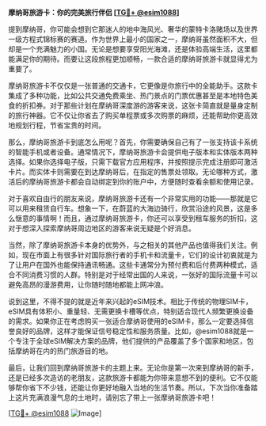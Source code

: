 **摩纳哥旅游卡：你的完美旅行伴侣 [[TG💪+ @esim1088](https://t.me/s/esim1088)]**

提到摩纳哥，你可能会想到它那迷人的地中海风光、奢华的蒙特卡洛赌场以及世界一级方程式锦标赛的赛道。作为世界上最小的国家之一，摩纳哥虽然面积不大，但却是一个充满魅力的小国。无论是想要享受阳光海滩，还是体验高端生活，这里都能满足你的期待。而要让这段旅程更加顺畅，一款合适的摩纳哥旅游卡就显得尤为重要了。

摩纳哥旅游卡不仅仅是一张普通的交通卡，它更像是你旅行中的全能助手。这款卡集成了多种功能，比如公共交通免费乘坐、热门景点的门票优惠甚至是本地特色美食的折扣券。对于那些计划在摩纳哥深度游的游客来说，这张卡简直就是量身定制的旅行神器。它不仅让你省去了购买单程票或多次购票的麻烦，还能帮助你更高效地规划行程，节省宝贵的时间。

那么，摩纳哥旅游卡到底怎么用呢？首先，你需要确保自己有了一张支持该卡系统的智能手机或者设备。通常情况下，摩纳哥旅游卡会提供电子版本和实体版本两种选择。如果你选择电子版，只需下载官方应用程序，并按照提示完成注册即可激活卡片。而实体卡则需要在到达摩纳哥后，在指定的售票处领取。无论哪种方式，激活后的摩纳哥旅游卡都会自动绑定到你的账户中，方便随时查看余额和使用记录。

对于喜欢自由行的朋友来说，摩纳哥旅游卡还有一个非常实用的功能——那就是它可以用来租赁自行车。想象一下，在蔚蓝的大海边骑行，欣赏沿途的风景，这是多么惬意的事情啊！而且，通过摩纳哥旅游卡，你还可以享受到租车服务的折扣，这对于想深入探索摩纳哥周边地区的游客来说无疑是个好消息。

当然，除了摩纳哥旅游卡本身的优势外，与之相关的其他产品也值得我们关注。例如，现在市面上有很多针对国际旅行者的手机卡和流量卡，它们的设计初衷就是为了让用户在国外也能保持通讯畅通。这些卡通常分为预付费和后付费两种模式，适合不同消费习惯的人群。特别是对于经常出国的人来说，一张好的国际流量卡可以避免高昂的漫游费用，让你随时随地都能上网冲浪。

说到这里，不得不提的就是近年来兴起的eSIM技术。相比于传统的物理SIM卡，eSIM具有体积小、重量轻、无需更换卡槽等优点，特别适合现代人频繁更换设备的需求。如果你正在考虑购买一张适合摩纳哥使用的eSIM卡，那么一定要选择信誉良好的品牌，这样才能保证信号稳定性和服务质量。比如，@esim1088就是一个专注于全球eSIM解决方案的品牌，他们提供的产品覆盖了多个国家和地区，包括摩纳哥在内的热门旅游目的地。

最后，让我们回到摩纳哥旅游卡的主题上来。无论你是第一次来到摩纳哥的新手，还是已经多次造访的老朋友，这款旅游卡都能为你带来意想不到的便利。它不仅能够帮你省下不少钱，还能让你更好地融入当地的生活节奏。所以，下次当你准备踏上这片充满浪漫气息的土地时，请别忘了带上一张摩纳哥旅游卡吧！

[[TG💪+ @esim1088](https://t.me/s/esim1088) ![Image](https://i.postimg.cc/4NQfJmqS/Snipaste-2025-05-13-00-14-12.png)]